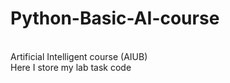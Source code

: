 # Python-Basic-AI-course
<br>
Artificial Intelligent course (AIUB)
<br>
Here I store my lab task code
